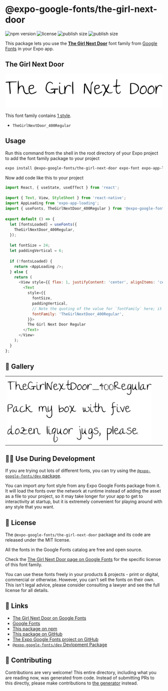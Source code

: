 # @expo-google-fonts/the-girl-next-door

![npm version](https://flat.badgen.net/npm/v/@expo-google-fonts/the-girl-next-door)
![license](https://flat.badgen.net/github/license/expo/google-fonts)
![publish size](https://flat.badgen.net/packagephobia/install/@expo-google-fonts/the-girl-next-door)
![publish size](https://flat.badgen.net/packagephobia/publish/@expo-google-fonts/the-girl-next-door)

This package lets you use the [**The Girl Next Door**](https://fonts.google.com/specimen/The+Girl+Next+Door) font family from [Google Fonts](https://fonts.google.com/) in your Expo app.

## The Girl Next Door

![The Girl Next Door](./font-family.png)

This font family contains [1 style](#-gallery).

- `TheGirlNextDoor_400Regular`

## Usage

Run this command from the shell in the root directory of your Expo project to add the font family package to your project
```sh
expo install @expo-google-fonts/the-girl-next-door expo-font expo-app-loading
```

Now add code like this to your project
```js
import React, { useState, useEffect } from 'react';

import { Text, View, StyleSheet } from 'react-native';
import AppLoading from 'expo-app-loading';
import { useFonts, TheGirlNextDoor_400Regular } from '@expo-google-fonts/the-girl-next-door';

export default () => {
  let [fontsLoaded] = useFonts({
    TheGirlNextDoor_400Regular,
  });

  let fontSize = 24;
  let paddingVertical = 6;

  if (!fontsLoaded) {
    return <AppLoading />;
  } else {
    return (
      <View style={{ flex: 1, justifyContent: 'center', alignItems: 'center' }}>
        <Text
          style={{
            fontSize,
            paddingVertical,
            // Note the quoting of the value for `fontFamily` here; it expects a string!
            fontFamily: 'TheGirlNextDoor_400Regular',
          }}>
          The Girl Next Door Regular
        </Text>
      </View>
    );
  }
};

```

## 🔡 Gallery


||||
|-|-|-|
|![TheGirlNextDoor_400Regular](./TheGirlNextDoor_400Regular.ttf.png)||||


## 👩‍💻 Use During Development

If you are trying out lots of different fonts, you can try using the [`@expo-google-fonts/dev` package](https://github.com/expo/google-fonts/tree/master/font-packages/dev#readme).

You can import *any* font style from any Expo Google Fonts package from it. It will load the fonts
over the network at runtime instead of adding the asset as a file to your project, so it may take longer
for your app to get to interactivity at startup, but it is extremely convenient
for playing around with any style that you want.

## 📖 License

The `@expo-google-fonts/the-girl-next-door` package and its code are released under the MIT license.

All the fonts in the Google Fonts catalog are free and open source.

Check the [The Girl Next Door page on Google Fonts](https://fonts.google.com/specimen/The+Girl+Next+Door) for the specific license of this font family.

You can use these fonts freely in your products & projects - print or digital, commercial or otherwise. However, you can't sell the fonts on their own. This isn't legal advice, please consider consulting a lawyer and see the full license for all details.

## 🔗 Links

- [The Girl Next Door on Google Fonts](https://fonts.google.com/specimen/The+Girl+Next+Door)
- [Google Fonts](https://fonts.google.com/)
- [This package on npm](https://www.npmjs.com/package/@expo-google-fonts/the-girl-next-door)
- [This package on GitHub](https://github.com/expo/google-fonts/tree/master/font-packages/the-girl-next-door)
- [The Expo Google Fonts project on GitHub](https://github.com/expo/google-fonts)
- [`@expo-google-fonts/dev` Devlopment Package](https://github.com/expo/google-fonts/tree/master/font-packages/dev)

## 🤝 Contributing

Contributions are very welcome! This entire directory, including what you are reading now, was generated from code. Instead of submitting PRs to this directly, please make contributions to [the generator](https://github.com/expo/google-fonts/tree/master/packages/generator) instead.
